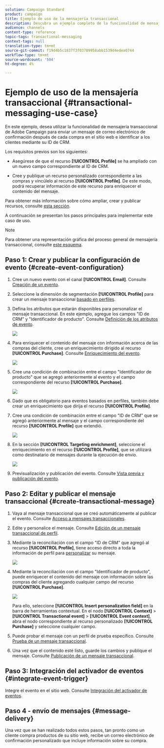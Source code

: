 ```yaml
---
solution: Campaign Standard
product: campaign
title: Ejemplo de uso de la mensajería transaccional
description: Descubra un ejemplo completo de la funcionalidad de mensajería transaccional de Adobe Campaign.
audience: channels
content-type: reference
topic-tags: transactional-messaging
context-tags: null
translation-type: tm+mt
source-git-commit: f19d4b5c1837f3f03789958abb1539d4edea0744
workflow-type: tm+mt
source-wordcount: '504'
ht-degree: 4%

---
```



# Ejemplo de uso de la mensajería transaccional {#transactional-messaging-use-case}

En este ejemplo, desea utilizar la funcionalidad de mensajería transaccional de Adobe Campaign para enviar un mensaje de correo electrónico de confirmación después de cada compra en el sitio web e identificar a los clientes mediante su ID de CRM.

Los requisitos previos son los siguientes:

* Asegúrese de que el recurso **[!UICONTROL Profile]** se ha ampliado con un nuevo campo correspondiente al ID de CRM.

* Cree y publique un recurso personalizado correspondiente a las compras y vincúlelo al recurso **[!UICONTROL Profile]**. De este modo, podrá recuperar información de este recurso para enriquecer el contenido del mensaje.

Para obtener más información sobre cómo ampliar, crear y publicar recursos, consulte [esta sección](../../developing/using/key-steps-to-add-a-resource.md).

A continuación se presentan los pasos principales para implementar este caso de uso.

>[!NOTE]
>
>Para obtener una representación gráfica del proceso general de mensajería transaccional, consulte [este esquema](../../channels/using/getting-started-with-transactional-msg.md#key-steps).

## Paso 1: Crear y publicar la configuración de evento {#create-event-configuration}

1. Cree un nuevo evento con el canal **[!UICONTROL Email]**. Consulte [Creación de un evento](../../channels/using/configuring-transactional-event.md#creating-an-event).

1. Seleccione la dimensión de segmentación **[!UICONTROL Profile]** para crear un mensaje transaccional [basado en perfiles](../../channels/using/configuring-transactional-event.md#profile-based-transactional-messages).

1. Defina los atributos que estarán disponibles para personalizar el mensaje transaccional. En este ejemplo, agregue los campos &quot;ID de CRM&quot; y &quot;Identificador de producto&quot;. Consulte [Definición de los atributos de evento](../../channels/using/configuring-transactional-event.md#defining-the-event-attributes).

   ![](assets/message-center_usecase1.png)

1. Para enriquecer el contenido del mensaje con información acerca de las compras del cliente, cree un enriquecimiento dirigido al recurso **[!UICONTROL Purchase]**. Consulte [Enriquecimiento del evento](../../channels/using/configuring-transactional-event.md#enriching-the-transactional-message-content).

   ![](assets/message-center_usecase2.png)

1. Cree una condición de combinación entre el campo &quot;Identificador de producto&quot; que se agregó anteriormente al evento y el campo correspondiente del recurso **[!UICONTROL Purchase]**.

   ![](assets/message-center_usecase3.png)

1. Dado que es obligatorio para eventos basados en perfiles, también debe crear un enriquecimiento que dirija el recurso **[!UICONTROL Profile]**.

1. Cree una condición de combinación entre el campo &quot;ID de CRM&quot; que se agregó anteriormente al mensaje y el campo correspondiente del recurso **[!UICONTROL Profile]** que extendió. <!--What's the purpose to have created a CRM ID for this event and to have the CRM ID as a join condition? could it be any other field provided you created it in the event?-->

   ![](assets/message-center_usecase4.png)

1. En la sección **[!UICONTROL Targeting enrichment]**, seleccione el enriquecimiento en el recurso **[!UICONTROL Profile]**, que se utilizará como destinatario de mensajes durante la ejecución de envío.

   ![](assets/message-center_usecase5.png)

1. Previsualización y publicación del evento. Consulte [Vista previa y publicación del evento](../../channels/using/publishing-transactional-event.md#previewing-and-publishing-the-event).

## Paso 2: Editar y publicar el mensaje transaccional {#create-transactional-message}

1. Vaya al mensaje transaccional que se creó automáticamente al publicar el evento. Consulte [Acceso a mensajes transaccionales](../../channels/using/editing-transactional-message.md#accessing-transactional-messages).

1. Edite y personalice el mensaje. Consulte [Edición de un mensaje transaccional de perfil](../../channels/using/editing-transactional-message.md#editing-profile-transactional-message).

1. Mediante la reconciliación con el campo &quot;ID de CRM&quot; que agregó al recurso **[!UICONTROL Profile]**, tiene acceso directo a toda la información de perfil para [personalizar](../../designing/using/personalization.md#inserting-a-personalization-field) su mensaje.

   ![](assets/message-center_usecase6.png)

1. Mediante la reconciliación con el campo &quot;Identificador de producto&quot;, puede enriquecer el contenido del mensaje con información sobre las compras del cliente agregando cualquier campo del recurso **[!UICONTROL Purchase]**.

   ![](assets/message-center_usecase7.png)

   Para ello, seleccione **[!UICONTROL Insert personalization field]** en la barra de herramientas contextual. En el nodo **[!UICONTROL Context]** > **[!UICONTROL Transactional event]** > **[!UICONTROL Event context]**, abra el nodo correspondiente al recurso personalizado **[!UICONTROL Purchase]** y seleccione cualquier campo.

1. Puede probar el mensaje con un perfil de prueba específico. Consulte [Prueba de un mensaje transaccional](../../channels/using/testing-transactional-message.md#testing-a-transactional-message).

1. Una vez que el contenido esté listo, guarde los cambios y publique el mensaje. Consulte [Publicación de un mensaje transaccional](../../channels/using/publishing-transactional-message.md#publishing-a-transactional-message).

## Paso 3: Integración del activador de eventos {#integrate-event-trigger}

Integre el evento en el sitio web. Consulte [Integración del activador de eventos](../../channels/using/getting-started-with-transactional-msg.md#integrate-event-trigger).

## Paso 4 - envío de mensajes {#message-delivery}

Una vez que se han realizado todos estos pasos, tan pronto como un cliente compra productos de su sitio web, recibe un correo electrónico de confirmación personalizado que incluye información sobre su compra.